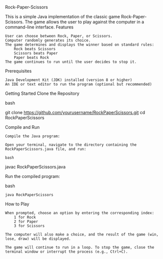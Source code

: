 Rock-Paper-Scissors

This is a simple Java implementation of the classic game Rock-Paper-Scissors. The game allows the user to play against the computer in a command-line interface.
Features

    User can choose between Rock, Paper, or Scissors.
    Computer randomly generates its choice.
    The game determines and displays the winner based on standard rules:
        Rock beats Scissors
        Scissors beats Paper
        Paper beats Rock
    The game continues to run until the user decides to stop it.

Prerequisites

    Java Development Kit (JDK) installed (version 8 or higher)
    An IDE or text editor to run the program (optional but recommended)

Getting Started
Clone the Repository

bash

git clone https://github.com/yourusername/RockPaperScissors.git
cd RockPaperScissors

Compile and Run

    Compile the Java program:

    Open your terminal, navigate to the directory containing the RockPaperScissors.java file, and run:

    bash

javac RockPaperScissors.java

Run the compiled program:

bash

    java RockPaperScissors

How to Play

    When prompted, choose an option by entering the corresponding index:
        1 for Rock
        2 for Paper
        3 for Scissors

    The computer will also make a choice, and the result of the game (win, lose, draw) will be displayed.

    The game will continue to run in a loop. To stop the game, close the terminal window or interrupt the process (e.g., Ctrl+C).
